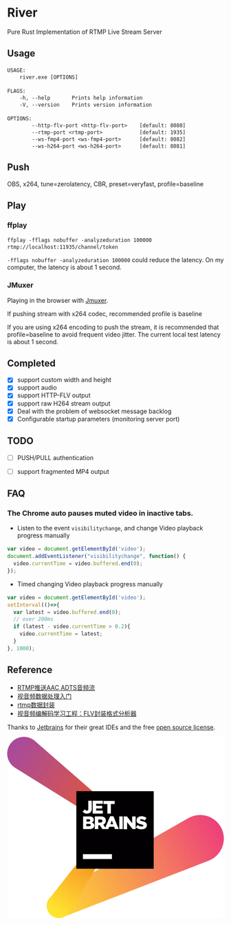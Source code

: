 # River
Pure Rust Implementation of RTMP Live Stream Server

## Usage
```
USAGE:
    river.exe [OPTIONS]

FLAGS:
    -h, --help       Prints help information
    -V, --version    Prints version information

OPTIONS:
        --http-flv-port <http-flv-port>    [default: 8080]
        --rtmp-port <rtmp-port>            [default: 1935]
        --ws-fmp4-port <ws-fmp4-port>      [default: 8082]
        --ws-h264-port <ws-h264-port>      [default: 8081]
```
## Push

OBS, x264, tune=zerolatency, CBR, preset=veryfast, profile=baseline

## Play

### ffplay
```shell
ffplay -fflags nobuffer -analyzeduration 100000 rtmp://localhost:11935/channel/token
```
 `-fflags nobuffer -analyzeduration 100000` could reduce the latency. On my computer, the latency is about 1 second.

### JMuxer
Playing in the browser with [Jmuxer](https://github.com/samirkumardas/jmuxer).

If pushing stream with x264 codec, recommended profile is baseline 

If you are using x264 encoding to push the stream, it is recommended that profile=baseline to avoid frequent video jitter. The current local test latency is about 1 second.

## Completed
- [x] support custom width and height
- [x] support audio
- [x] support HTTP-FLV output
- [x] support raw H264 stream output
- [x] Deal with the problem of websocket message backlog
- [x] Configurable startup parameters (monitoring server port)

## TODO
- [ ] PUSH/PULL authentication
- [ ] support fragmented MP4 output


## FAQ

### The Chrome auto pauses muted video in inactive tabs.

- Listen to the event `visibilitychange`, and change Video playback progress manually

```js
var video = document.getElementById('video');
document.addEventListener("visibilitychange", function() {
  video.currentTime = video.buffered.end(0);
});
```
- Timed changing Video playback progress manually
```js
var video = document.getElementById('video');
setInterval(()=>{
  var latest = video.buffered.end(0);
  // over 200ms
  if (latest - video.currentTime > 0.2){
    video.currentTime = latest;
  }
}, 1000);
```

## Reference
- [RTMP推送AAC ADTS音频流](https://www.jianshu.com/p/1a6f195863c7)
- [视音频数据处理入门](https://blog.csdn.net/leixiaohua1020/article/details/50534369)
- [rtmp数据封装](https://blog.csdn.net/Jacob_job/article/details/81880445)
- [视音频编解码学习工程：FLV封装格式分析器](https://blog.csdn.net/leixiaohua1020/article/details/17934487)

Thanks to [Jetbrains](https://www.jetbrains.com/?from=River) for their great IDEs and the free [open source license](https://jb.gg/OpenSource).

![](doc/jetbrains.webp)
